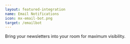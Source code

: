 ```yaml
---
layout: featured-integration
name: Email Notifications
icon: mx-email-bot.png
target: /emailbot
---
```


Bring your newsletters into your room for maximum visibility.
